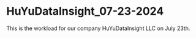 # HuYuDataInsight_07-23-2024
This is the workload for our company HuYuDataInsight LLC on July 23th.
